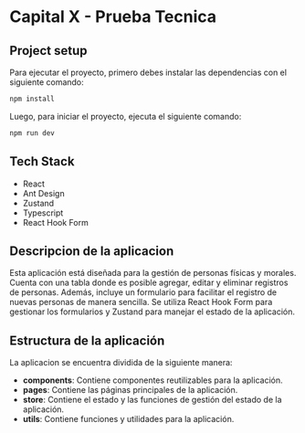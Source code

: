 # Capital X - Prueba Tecnica

## Project setup

Para ejecutar el proyecto, primero debes instalar las dependencias con el siguiente comando:

```bash
npm install
```

Luego, para iniciar el proyecto, ejecuta el siguiente comando:

```bash
npm run dev
```

## Tech Stack

- React
- Ant Design
- Zustand
- Typescript
- React Hook Form

## Descripcion de la aplicacion

Esta aplicación está diseñada para la gestión de personas físicas y morales. Cuenta con una tabla donde es posible agregar, editar y eliminar registros de personas. Además, incluye un formulario para facilitar el registro de nuevas personas de manera sencilla.
Se utiliza React Hook Form para gestionar los formularios y Zustand para manejar el estado de la aplicación.

## Estructura de la aplicación

La aplicacion se encuentra dividida de la siguiente manera:

- **components**: Contiene componentes reutilizables para la aplicación.
- **pages**: Contiene las páginas principales de la aplicación.
- **store**: Contiene el estado y las funciones de gestión del estado de la aplicación.
- **utils**: Contiene funciones y utilidades para la aplicación.
